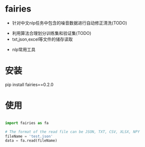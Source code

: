 # fairies

* 针对中文nlp任务中包含的噪音数据进行自动修正清洗(TODO)
- 利用算法合理划分训练集和验证集(TODO)
- txt,json,excel等文件的储存读取
* nlp常用工具

# 安装

pip install fairies==0.2.0


# 使用  

```python

import fairies as fa

# The format of the read file can be JSON, TXT, CSV, XLSX, NPY
fileName = 'test.json'
data = fa.read(fileName) 


```
<!-- # 常用API -->

<!-- **label2id**
用于序列标注时标签和id相互转换  
**find_lcs**
查找公共子串  
**random_build_data**
按照比例切分数据集  
**removeLineFeed**
清洗数据中的去除换行 tab键  
**text_len_analysis**
分析数据中的文本长度  
**split_to_paragraph**
将文本切成句子  
**get_slide_window_text**
滑动窗口切割句子  
**find_co_occurrence_word**
通过统计词语的共现次数,寻找关键词  
**chs_2_cht**  
简体到繁体  
**strQ2B**
全角转半角  
**long_substr**
多个字符的公共子串   -->


  


